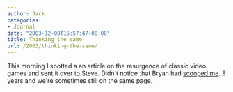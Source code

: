 ```yaml
---
author: Jack
categories:
- Journal
date: "2003-12-08T15:57:47+00:00"
title: Thinking the same
url: /2003/thinking-the-same/
---
```


This morning I spotted a an article on the resurgence of classic video games and sent it over to Steve. Didn't notice that Bryan had [scooped me][1]. 8 years and we're sometimes still on the same page.

 [1]: http://www.bryan-lewis.com/weblog/archives/000088.php#000088 "b's blog: Space Invaders 25 years new"